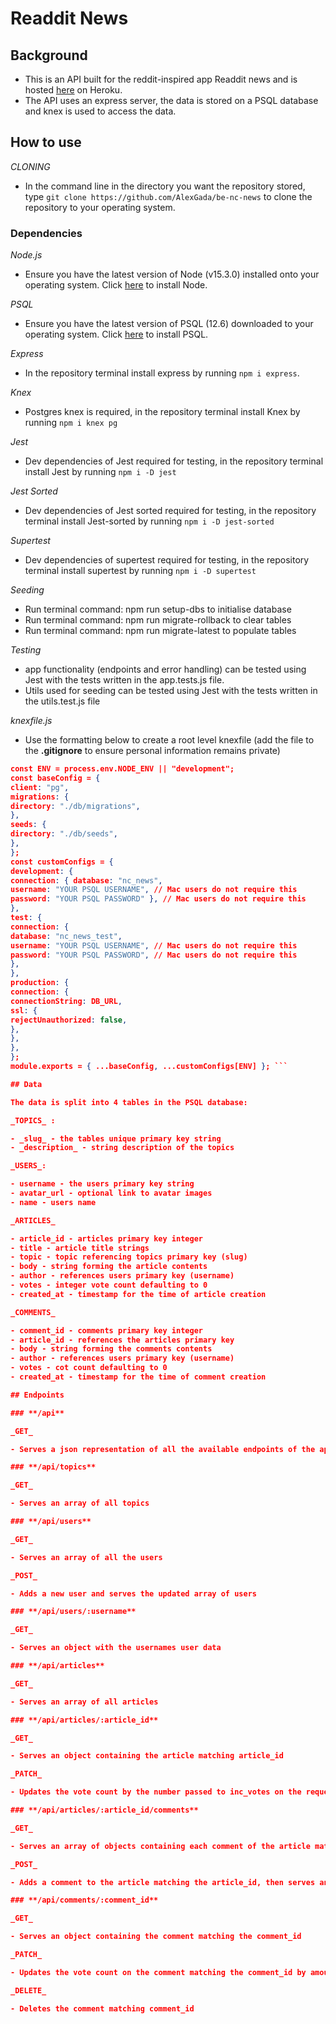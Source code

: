 # Readdit News

## Background

- This is an API built for the reddit-inspired app Readdit news and is hosted [here](https://https://readdit-news.herokuapp.com/api) on Heroku.
- The API uses an express server, the data is stored on a PSQL database and knex is used to access the data.

## How to use

_CLONING_

- In the command line in the directory you want the repository stored, type `git clone https://github.com/AlexGada/be-nc-news` to clone the repository to your operating system.

### Dependencies

_Node.js_

- Ensure you have the latest version of Node (v15.3.0) installed onto your operating system. Click [here](https://nodejs.org/en/download/) to install Node.

_PSQL_

- Ensure you have the latest version of PSQL (12.6) downloaded to your operating system. Click [here](https://www.postgresql.org/download/) to install PSQL.

_Express_

- In the repository terminal install express by running `npm i express`.

_Knex_

- Postgres knex is required, in the repository terminal install Knex by running `npm i knex pg`

_Jest_

- Dev dependencies of Jest required for testing, in the repository terminal install Jest by running `npm i -D jest`

_Jest Sorted_

- Dev dependencies of Jest sorted required for testing, in the repository terminal install Jest-sorted by running `npm i -D jest-sorted`

_Supertest_

- Dev dependencies of supertest required for testing, in the repository terminal install supertest by running `npm i -D supertest`

_Seeding_

- Run terminal command: npm run setup-dbs to initialise database
- Run terminal command: npm run migrate-rollback to clear tables
- Run terminal command: npm run migrate-latest to populate tables

_Testing_

- app functionality (endpoints and error handling) can be tested using Jest with the tests written in the app.tests.js file.
- Utils used for seeding can be tested using Jest with the tests written in the utils.test.js file

_knexfile.js_

- Use the formatting below to create a root level knexfile (add the file to the **.gitignore** to ensure personal information remains private)

````json const { DB_URL } = process.env;
const ENV = process.env.NODE_ENV || "development";
const baseConfig = {
client: "pg",
migrations: {
directory: "./db/migrations",
},
seeds: {
directory: "./db/seeds",
},
};
const customConfigs = {
development: {
connection: { database: "nc_news",
username: "YOUR PSQL USERNAME", // Mac users do not require this
password: "YOUR PSQL PASSWORD" }, // Mac users do not require this
},
test: {
connection: {
database: "nc_news_test",
username: "YOUR PSQL USERNAME", // Mac users do not require this
password: "YOUR PSQL PASSWORD", // Mac users do not require this
},
},
production: {
connection: {
connectionString: DB_URL,
ssl: {
rejectUnauthorized: false,
},
},
},
};
module.exports = { ...baseConfig, ...customConfigs[ENV] }; ```

## Data

The data is split into 4 tables in the PSQL database:

_TOPICS_ :

- _slug_ - the tables unique primary key string
- _description_ - string description of the topics

_USERS_:

- username - the users primary key string
- avatar_url - optional link to avatar images
- name - users name

_ARTICLES_

- article_id - articles primary key integer
- title - article title strings
- topic - topic referencing topics primary key (slug)
- body - string forming the article contents
- author - references users primary key (username)
- votes - integer vote count defaulting to 0
- created_at - timestamp for the time of article creation

_COMMENTS_

- comment_id - comments primary key integer
- article_id - references the articles primary key
- body - string forming the comments contents
- author - references users primary key (username)
- votes - cot count defaulting to 0
- created_at - timestamp for the time of comment creation

## Endpoints

### **/api**

_GET_

- Serves a json representation of all the available endpoints of the api

### **/api/topics**

_GET_

- Serves an array of all topics

### **/api/users**

_GET_

- Serves an array of all the users

_POST_

- Adds a new user and serves the updated array of users

### **/api/users/:username**

_GET_

- Serves an object with the usernames user data

### **/api/articles**

_GET_

- Serves an array of all articles

### **/api/articles/:article_id**

_GET_

- Serves an object containing the article matching article_id

_PATCH_

- Updates the vote count by the number passed to inc_votes on the request body on the article matching the article_id, then serves an object containing the updated article

### **/api/articles/:article_id/comments**

_GET_

- Serves an array of objects containing each comment of the article matching the passed article_id

_POST_

- Adds a comment to the article matching the article_id, then serves an object containing the new comment

### **/api/comments/:comment_id**

_GET_

- Serves an object containing the comment matching the comment_id

_PATCH_

- Updates the vote count on the comment matching the comment_id by amount passed as inc_votes through the body of the request, then serves an object containing the updated comment

_DELETE_

- Deletes the comment matching comment_id

````
